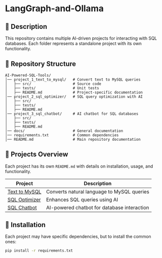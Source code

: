 # LangGraph-and-Ollama

## 📌 Description
This repository contains multiple AI-driven projects for interacting with SQL databases. Each folder represents a standalone project with its own functionality.

## 📂 Repository Structure
```plaintext
AI-Powered-SQL-Tools/
│── project_1_text_to_mysql/   # Convert text to MySQL queries  
│   ├── src/                   # Source code  
│   ├── tests/                 # Unit tests  
│   ├── README.md              # Project-specific documentation  
│── project_2_sql_optimizer/   # SQL query optimization with AI  
│   ├── src/  
│   ├── tests/  
│   ├── README.md  
│── project_3_sql_chatbot/     # AI chatbot for SQL databases  
│   ├── src/  
│   ├── tests/  
│   ├── README.md  
│── docs/                      # General documentation  
│── requirements.txt           # Common dependencies  
│── README.md                  # Main repository documentation  

```

## 📜 Projects Overview

Each project has its own `README.md` with details on installation, usage, and functionality.

| Project | Description |
|---------|------------|
| [Text to MySQL](project_1_text_to_mysql/README.md) | Converts natural language to MySQL queries |
| [SQL Optimizer](project_2_sql_optimizer/README.md) | Enhances SQL queries using AI |
| [SQL Chatbot](project_3_sql_chatbot/README.md) | AI-powered chatbot for database interaction |

## 🔧 Installation
Each project may have specific dependencies, but to install the common ones:
```sh
pip install -r requirements.txt
```

## 
